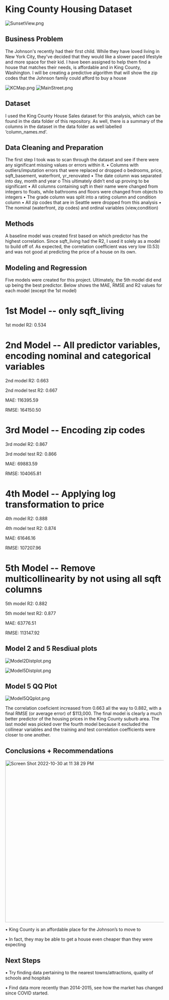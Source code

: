 # King County Housing Dataset
![SunsetView.png](https://github.com/evanstaffen/Ames-Housing/blob/main/Images/SunsetView.png)

## Business Problem
The Johnson's recently had their first child. While they have loved living in New York City, they've decided that they would like a slower paced lifestyle and more space for their kid. I have been assigned to help them find a house that matches their needs, is affordable and in King County, Washington. I will be creating a predictive algorithm that will show the zip codes that the Johnson family could afford to buy a house

![KCMap.png](https://github.com/evanstaffen/Ames-Housing/blob/main/Images/KCMap.png)
![MainStreet.png](https://github.com/evanstaffen/Ames-Housing/blob/main/Images/MainStreet.png)

## Dataset
I used the King County House Sales dataset for this analysis, which can be found in the data folder of this repository. As well, there is a summary of the columns in the dataset in the data folder as well labelled ‘column_names.md’.

## Data Cleaning and Preparation
The first step I took was to scan through the dataset and see if there were any significant missing values or errors within it. 
•	Columns with outliers/imputation errors that were replaced or dropped
o	bedrooms, price, sqft_basement, waterfront, yr_renovated
•	The date column was separated into day, month and year
o	This ultimately didn’t end up proving to be significant
•	All columns containing sqft in their name were changed from integers to floats, while bathrooms and floors were changed from objects to integers
•	The grade column was split into a rating column and condition column
•	All zip codes that are in Seattle were dropped from this analysis
•	The nominal (waterfront, zip codes) and ordinal variables (view,condition)

## Methods
A baseline model was created first based on which predictor has the highest correlation. Since sqft_living had the R2, I used it solely as a model to build off of. As expected, the correlation coefficient was very low (0.53) and was not good at predicting the price of a house on its own. 

## Modeling and Regression
Five models were created for this project. Ultimately, the 5th model did end up being the best predictor. Below shows the MAE, RMSE and R2 values for each model (except the 1st model)

# 1st Model -- only sqft_living

1st model R2: 0.534


# 2nd Model -- All predictor variables, encoding nominal and categorical variables

2nd model R2: 0.663 

2nd model test R2: 0.667

MAE: 116395.59

RMSE: 164150.50


# 3rd Model -- Encoding zip codes

3rd model R2: 0.867

3rd model test R2: 0.866

MAE: 69883.59

RMSE: 104065.81


# 4th Model -- Applying log transformation to price

4th model R2: 0.888

4th model test R2: 0.874

MAE: 61646.16

RMSE: 107207.96


# 5th Model -- Remove multicollinearity by not using all sqft columns

5th model R2: 0.882

5th model test R2: 0.877

MAE: 63776.51

RMSE: 113147.92


## Model 2 and 5 Resdiual plots

![Model2Distplot.png](https://github.com/evanstaffen/Ames-Housing/blob/main/Images/Model2Distplot.png)

![Model5Distplot.png](https://github.com/evanstaffen/Ames-Housing/blob/main/Images/Model5Distplot.png)



## Model 5 QQ Plot

![Model5QQplot.png](https://github.com/evanstaffen/Ames-Housing/blob/main/Images/Model5QQplot.png)


The correlation coeficient increased from 0.663 all the way to 0.882, with a final RMSE (or average error) of $113,000. The final model is clearly a much better predictor of the housing prices in the King County suburb area. The last model was picked over the fourth model because it excluded the collinear variables and the training and test correlation coefficients were closer to one another. 

## Conclusions + Recommendations

<img width="515" alt="Screen Shot 2022-10-30 at 11 38 29 PM" src="https://user-images.githubusercontent.com/113449546/198926156-860a8b13-60df-4cc3-badb-908674438da6.png">

•	King County is an affordable place for the Johnson’s to move to

•	In fact, they may be able to get a house even cheaper than they were expecting

## Next Steps
•	Try finding data pertaining to the nearest towns/attractions, quality of schools and hospitals

•	Find data more recently than 2014-2015, see how the market has changed since COVID started.
